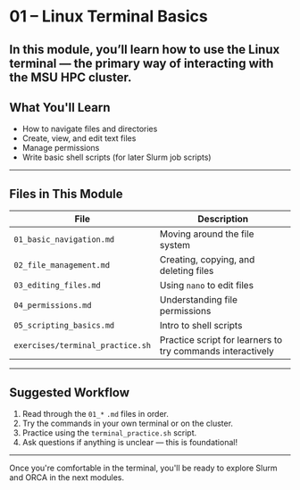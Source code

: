 # 01 – Linux Terminal Basics

In this module, you’ll learn how to use the Linux terminal — the primary way of interacting with the MSU HPC cluster.
---

## What You'll Learn

- How to navigate files and directories
- Create, view, and edit text files
- Manage permissions
- Write basic shell scripts (for later Slurm job scripts)

---

## Files in This Module

| File | Description |
|------|-------------|
| `01_basic_navigation.md` | Moving around the file system |
| `02_file_management.md` | Creating, copying, and deleting files |
| `03_editing_files.md` | Using `nano` to edit files |
| `04_permissions.md` | Understanding file permissions |
| `05_scripting_basics.md` | Intro to shell scripts |
| `exercises/terminal_practice.sh` | Practice script for learners to try commands interactively |

---

## Suggested Workflow

1. Read through the `01_*` `.md` files in order.
2. Try the commands in your own terminal or on the cluster.
3. Practice using the `terminal_practice.sh` script.
4. Ask questions if anything is unclear — this is foundational!

---

Once you're comfortable in the terminal, you'll be ready to explore Slurm and ORCA in the next modules.